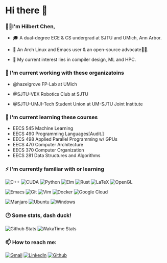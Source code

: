 <h1>Hi there 👋</h1>

<h3>👨‍🎓I'm Hilbert Chen,</h3>

* 🎓 A dual-degree ECE & CS undergrad at SJTU and UMich, Ann Arbor.

* 🔮 An Arch Linux and Emacs user & an open-source advocate🙋‍♂️.

* 🥰 My current interest lies in compiler design, ML and HPC.

<h3>🏢 I'm current working with these organizatoins</h3>

* @hazelgrove FP-Lab at UMich 

* @SJTU-VEX Robotics Club at SJTU

* @SJTU-UMJI-Tech Student Union at UM-SJTU Joint Institute

<h3>🌱 I'm current learning these courses</h3>

* EECS 545 Machine Learning
* EECS 490 Programming Languages[Audit.]
* EECS 498 Applied Parallel Programming w/ GPUs
* EECS 470 Computer Architecture
* EECS 370 Computer Organization
* EECS 281 Data Structures and Algorithms
  
<h3>⚡ I'm currently familiar with or learning</h3>

![C++](https://img.shields.io/badge/-C%2B%2B-00599C?style=for-the-badge&logo=c%2B%2B&logoColor=white)
![CUDA](https://img.shields.io/badge/cuda-%2376B900.svg?style=for-the-badge&logo=nVIDIA&logoColor=white)
![Python](https://img.shields.io/badge/-Python-3776AB?style=for-the-badge&logo=Python&logoColor=white)
![Elm](https://img.shields.io/badge/Elm-60B5CC?style=for-the-badge&logo=elm&logoColor=white)
![Rust](https://img.shields.io/badge/rust-%23000000.svg?style=for-the-badge&logo=rust&logoColor=white)
![LaTeX](https://img.shields.io/badge/latex-%23008080.svg?style=for-the-badge&logo=latex&logoColor=white)
![OpenGL](https://img.shields.io/badge/OpenGL-%23FFFFFF.svg?style=for-the-badge&logo=opengl)

![Emacs](https://img.shields.io/badge/Emacs-%237F5AB6.svg?&style=for-the-badge&logo=gnu-emacs&logoColor=white)
![Git](https://img.shields.io/badge/-Git-F05032?style=for-the-badge&logo=git&logoColor=white)
![Vim](https://img.shields.io/badge/VIM-%2311AB00.svg?style=for-the-badge&logo=vim&logoColor=white)
![Docker](https://img.shields.io/badge/-Docker-46a2f1?style=for-the-badge&logo=docker&logoColor=white)
![Google Cloud](https://img.shields.io/badge/-GCP-1a73e8?style=for-the-badge&logo=google-cloud&logoColor=white)


![Manjaro](https://img.shields.io/badge/Manjaro-35BF5C?style=for-the-badge&logo=Manjaro&logoColor=white)
![Ubuntu](https://img.shields.io/badge/Ubuntu-E95420?style=for-the-badge&logo=ubuntu&logoColor=white)
![Windows](https://img.shields.io/badge/Windows-0078D6?style=for-the-badge&logo=windows&logoColor=white)


<h3>🕑 Some stats, dash duck!</h3>

![Github Stats](https://github-readme-stats.vercel.app/api?username=Hilbert-Yaa&count_private=true&show_icons=true&include_all_commits=true&&hide=issues,stars&hide_border=false&line_height=30)
![WakaTime Stats](https://github-readme-stats-peach-two.vercel.app/api/wakatime?username=Hilbert&hide=JSON,Makefile,Shell&langs_count=8)


<h3>📫 How to reach me:</h3>
<p>
  <a href="cyaa@umich.edu" target="_blank"><img alt="Gmail" src="https://img.shields.io/badge/mail-red?&style=for-the-badge&logo=google&logoColor=white" /></a> 
  <a href="https://www.linkedin.com/in/hilbert-chen/" target="_blank"><img alt="LinkedIn" src="https://img.shields.io/badge/linkedIn-%230077B5.svg?&style=for-the-badge&logo=linkedin&logoColor=white" /></a>
  <a href="https://github.com/Hilbert-Yaa" target="_blank"><img alt="Github" src="https://img.shields.io/badge/GitHub-%2312100E.svg?&style=for-the-badge&logo=Github&logoColor=white" /></a> 
</p>
